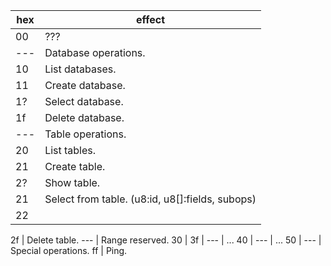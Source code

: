 hex | effect
 ----|-----------------------------------------------------------------------------
  00 | ???
 --- | Database operations.
  10 | List databases.
  11 | Create database.
  1? | Select database.
  1f | Delete database.
 --- | Table operations.
  20 | List tables.
  21 | Create table.
  2? | Show table.
  21 | Select from table. (u8:id, u8[]:fields, subops)
  22 |

  2f | Delete table.
 --- | Range reserved.
  30 |
  3f |
 --- | ...
  40 |
 --- | ...
  50 |
 --- | Special operations.
  ff | Ping.

